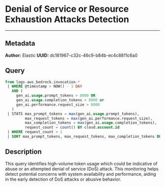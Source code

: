 # Denial of Service or Resource Exhaustion Attacks Detection

---

## Metadata

**Author:** Elastic
**UUID:** dc181967-c32c-46c9-b84b-ec4c8811c6a0

## Query

```sql
from logs-aws_bedrock.invocation-*
 | WHERE @timestamp > NOW() - 1 DAY
   AND (
     gen_ai.usage.prompt_tokens > 8000 OR
     gen_ai.usage.completion_tokens > 8000 or
     gen_ai.performance.request_size > 8000
   )
 | STATS max_prompt_tokens = max(gen_ai.usage.prompt_tokens),
         max_request_tokens = max(gen_ai.performance.request_size),
         max_completion_tokens = max(gen_ai.usage.completion_tokens),
         request_count = count() BY cloud.account.id
 | WHERE request_count > 1
 | SORT max_prompt_tokens, max_request_tokens, max_completion_tokens DESC

```

## Description

This query identifies high-volume token usage which could be indicative of abuse or an attempted denial of service (DoS) attack. This monitoring helps detect potential concerns with system availability and performance, aiding in the early detection of DoS attacks or abusive behavior.
